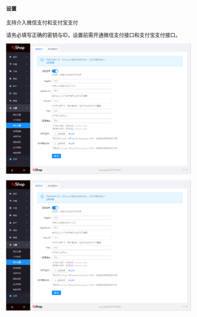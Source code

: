 #### 设置

支持介入微信支付和支付宝支付

请务必填写正确的密钥与ID，设置前需开通微信支付接口和支付宝支付接口。

![](./images/huang_set_pay_1.png)

![](./images/huang_set_pay_1.png)